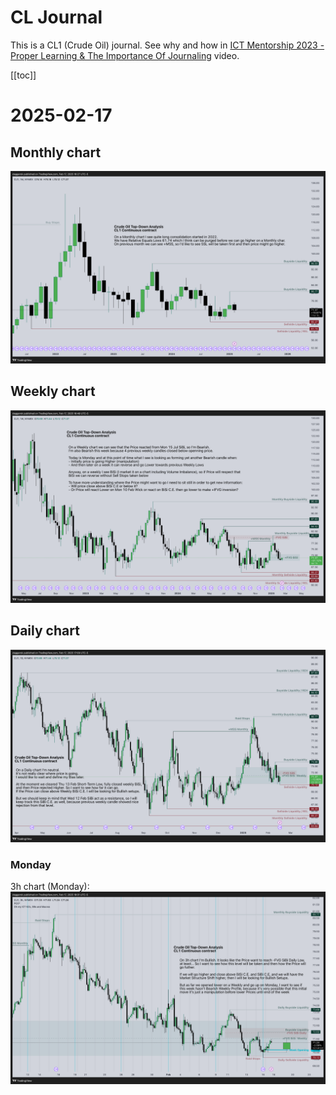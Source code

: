 # CL Journal
This is a CL1 (Crude Oil) journal. See why and how in
[ICT Mentorship 2023 - Proper Learning & The Importance Of Journaling](https://youtu.be/FQqwmDJOtxk) video.

<!-- nvm install --default 20.9.0 ; bun dev -->

[[toc]]

# 2025-02-17
## Monthly chart
![2025-02-17: Monthly chart](images/2025-02-17/2025-02-17-M.png)
## Weekly chart
![2025-02-17: Weekly chart](images/2025-02-17/2025-02-17-W.png)
## Daily chart
![2025-02-17: Daily chart](images/2025-02-17/2025-02-17-D.png)
### Monday
3h chart (Monday):
![2025-02-17: 3h chart (Monday)](images/2025-02-17/2025-02-17-3h.png)

